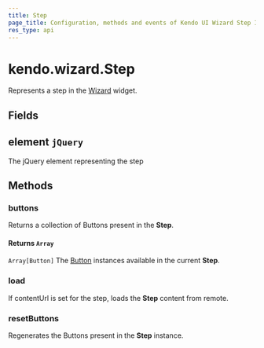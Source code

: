 ```yaml
---
title: Step
page_title: Configuration, methods and events of Kendo UI Wizard Step Instance object
res_type: api
---
```


# kendo.wizard.Step

Represents a step in the [Wizard](/api/javascript/ui/wizard) widget.

## Fields

## element `jQuery`

The jQuery element representing the step

## Methods

### buttons

Returns a collection of Buttons present in the **Step**.

#### Returns `Array`

`Array[Button]` The [Button](/api/javascript/ui/button) instances available in the current **Step**.

### load

If contentUrl is set for the step, loads the **Step** content from remote.

### resetButtons

Regenerates the Buttons present in the **Step** instance.
